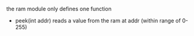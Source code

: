 the ram module only defines one function
* peek(int addr)
  reads a value from the ram at addr (within range of 0-255)